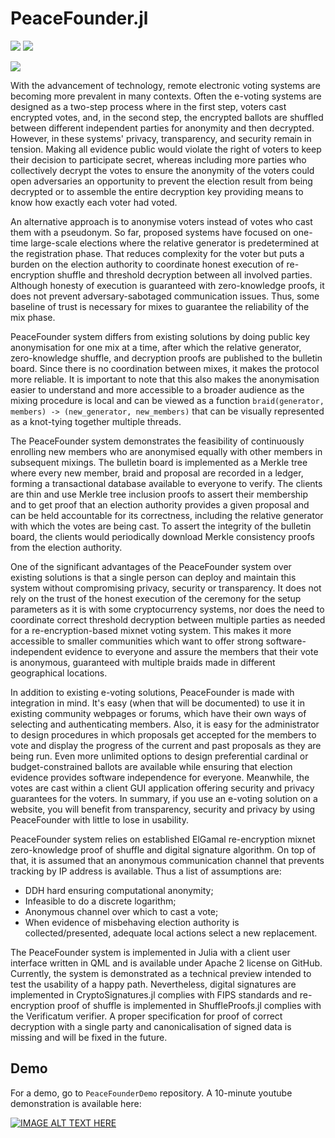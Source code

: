 # PeaceFounder.jl

[![](https://img.shields.io/badge/docs-stable-blue.svg)](https://PeaceFounder.github.io/PeaceFounder.jl/stable)
[![](https://img.shields.io/badge/docs-dev-blue.svg)](https://PeaceFounder.github.io/PeaceFounder.jl/dev)

![](https://peacefounder.org/assets/vision.png)

With the advancement of technology, remote electronic voting systems are becoming more prevalent in many contexts. Often the e-voting systems are designed as a two-step process where in the first step, voters cast encrypted votes, and, in the second step, the encrypted ballots are shuffled between different independent parties for anonymity and then decrypted. However, in these systems' privacy, transparency, and security remain in tension. Making all evidence public would violate the right of voters to keep their decision to participate secret, whereas including more parties who collectively decrypt the votes to ensure the anonymity of the voters could open adversaries an opportunity to prevent the election result from being decrypted or to assemble the entire decryption key providing means to know how exactly each voter had voted. 

An alternative approach is to anonymise voters instead of votes who cast them with a pseudonym. So far, proposed systems have focused on one-time large-scale elections where the relative generator is predetermined at the registration phase. That reduces complexity for the voter but puts a burden on the election authority to coordinate honest execution of re-encryption shuffle and threshold decryption between all involved parties. Although honesty of execution is guaranteed with zero-knowledge proofs, it does not prevent adversary-sabotaged communication issues. Thus, some baseline of trust is necessary for mixes to guarantee the reliability of the mix phase. 

PeaceFounder system differs from existing solutions by doing public key anonymisation for one mix at a time, after which the relative generator, zero-knowledge shuffle, and decryption proofs are published to the bulletin board. Since there is no coordination between mixes, it makes the protocol more reliable. It is important to note that this also makes the anonymisation easier to understand and more accessible to a broader audience as the mixing procedure is local and can be viewed as a function `braid(generator, members) -> (new_generator, new_members)` that can be visually represented as a knot-tying together multiple threads.

The PeaceFounder system demonstrates the feasibility of continuously enrolling new members who are anonymised equally with other members in subsequent mixings. The bulletin board is implemented as a Merkle tree where every new member, braid and proposal are recorded in a ledger, forming a transactional database available to everyone to verify. The clients are thin and use Merkle tree inclusion proofs to assert their membership and to get proof that an election authority provides a given proposal and can be held accountable for its correctness, including the relative generator with which the votes are being cast. To assert the integrity of the bulletin board, the clients would periodically download Merkle consistency proofs from the election authority.

One of the significant advantages of the PeaceFounder system over existing solutions is that a single person can deploy and maintain this system without compromising privacy, security or transparency. It does not rely on the trust of the honest execution of the ceremony for the setup parameters as it is with some cryptocurrency systems, nor does the need to coordinate correct threshold decryption between multiple parties as needed for a re-encryption-based mixnet voting system. This makes it more accessible to smaller communities which want to offer strong software-independent evidence to everyone and assure the members that their vote is anonymous, guaranteed with multiple braids made in different geographical locations.  

In addition to existing e-voting solutions, PeaceFounder is made with integration in mind. It's easy (when that will be documented) to use it in existing community webpages or forums, which have their own ways of selecting and authenticating members. Also, it is easy for the administrator to design procedures in which proposals get accepted for the members to vote and display the progress of the current and past proposals as they are being run. Even more unlimited options to design preferential cardinal or budget-constrained ballots are available while ensuring that election evidence provides software independence for everyone. Meanwhile, the votes are cast within a client GUI application offering security and privacy guarantees for the voters. In summary, if you use an e-voting solution on a website, you will benefit from transparency, security and privacy by using PeaceFounder with little to lose in usability. 

PeaceFounder system relies on established ElGamal re-encryption mixnet zero-knowledge proof of shuffle and digital signature algorithm. On top of that, it is assumed that an anonymous communication channel that prevents tracking by IP address is available. Thus a list of assumptions are:

- DDH hard ensuring computational anonymity;
- Infeasible to do a discrete logarithm;
- Anonymous channel over which to cast a vote;
- When evidence of misbehaving election authority is collected/presented, adequate local actions select a new replacement.

The PeaceFounder system is implemented in Julia with a client user interface written in QML and is available under Apache 2 license on GitHub. Currently, the system is demonstrated as a technical preview intended to test the usability of a happy path. Nevertheless, digital signatures are implemented in CryptoSignatures.jl complies with FIPS standards and re-encryption proof of shuffle is implemented in ShuffleProofs.jl complies with the Verificatum verifier. A proper specification for proof of correct decryption with a single party and canonicalisation of signed data is missing and will be fixed in the future. 

## Demo

For a demo, go to `PeaceFounderDemo` repository. A 10-minute youtube demonstration is available here:

[![IMAGE ALT TEXT HERE](https://img.youtube.com/vi/L7M0FG50ulU/maxresdefault.jpg)](https://www.youtube.com/watch?v=L7M0FG50ulU)

